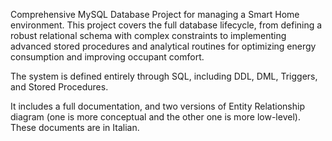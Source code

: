 Comprehensive MySQL Database Project for managing a Smart Home environment. This project covers the full database lifecycle, from defining a robust relational schema with complex constraints to implementing advanced stored procedures and analytical routines for optimizing energy consumption and improving occupant comfort.

The system is defined entirely through SQL, including DDL, DML, Triggers, and Stored Procedures.

It includes a full documentation, and two versions of Entity Relationship diagram (one is more conceptual and the other one is more low-level). These documents are in Italian.
